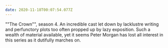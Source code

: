 ```yaml
---
date: 2020-11-18T00:07:54.077Z
---
```

""The Crown"", season 4. An incredible cast let down by lacklustre writing and perfunctory plots too often propped up by lazy exposition. Such a wealth of material available, yet it seems Peter Morgan has lost all interest in this series as it dutifully marches on.
